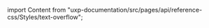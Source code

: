 
import Content from "uxp-documentation/src/pages/api/reference-css/Styles/text-overflow";

<Content query="product=photoshop"/>

